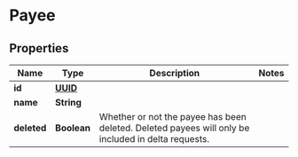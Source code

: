 
# Payee

## Properties
Name | Type | Description | Notes
------------ | ------------- | ------------- | -------------
**id** | [**UUID**](UUID.md) |  | 
**name** | **String** |  | 
**deleted** | **Boolean** | Whether or not the payee has been deleted.  Deleted payees will only be included in delta requests. | 



